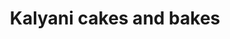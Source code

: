 ---
title: "Kalyani cakes and bakes"
url: /thiruvananthapuram/kalyani-cakes-and-bakes/
shop: bakery
---